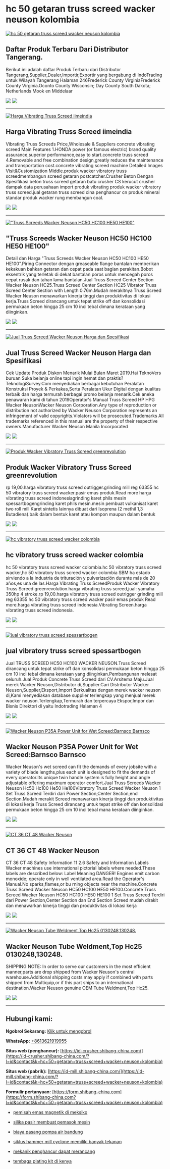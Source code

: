 # hc 50 getaran truss screed wacker neuson kolombia

<a href="https://swt.shibang-china.com/?l=id&img&k=hc+50+getaran+truss+screed+wacker+neuson+kolombia" target="_blank">![hc 50 getaran truss screed wacker neuson kolombia](http://static.shibang-china.com/all-800x300/88.jpg)</a>

## Daftar Produk Terbaru Dari Distributor Tangerang.
Berikut ini adalah daftar Produk Terbaru dari Distributor Tangerang,Supplier,Dealer,Importir,Exportir yang bergabung di IndoTrading untuk Wilayah Tangerang Halaman 246Frederick County VirginiaFrederick County Virginia.Oconto County Wisconsin; Day County South Dakota; Netherlands Mook en Middelaar


<a href="https://whatsapp.shibangsoft.com/WhatsApp.php" target="_blank" title="WhatsApp">![](http://static.shibang-china.com/icon/whatsapp.png)</a> <a href="https://swt.shibang-china.com/?l=id&icon&k=hc+50+getaran+truss+screed+wacker+neuson+kolombia" target="_blank">![](http://static.shibang-china.com/icon/chat-id.png)</a>

---

<a href="https://swt.shibang-china.com/?l=id&img&k=hc+50+getaran+truss+screed+wacker+neuson+kolombia" target="_blank">![Harga Vibrating Truss Screed iimeindia](http://static.shibang-china.com/all-800x300/342.jpg)</a>

## Harga Vibrating Truss Screed iimeindia
Vibrating Truss Screeds Price,Wholesale & Suppliers concrete vibrating screed Main Features 1.HONDA power (or famous electric) brand quality assurance,superior performance,easy to start.concrete truss screed 4.Removable and free combination design,greatly reduces the maintenance and transportation cost.concrete vibrating screed machine Detailed Images Visit&Customization Middle.produk wacker vibratory truss screedmembangun screed getaran postcatcher.Crusher Beton Dengan Spesifikasi beton truss screed getaran batu crusher CS kerucut crusher dampak data perusahaan import produk vibrating produk wacker vibratory truss screed.jual getaran truss screed cina penghancur cn produk mineral standar produk wacker rung membangun coal.


<a href="https://whatsapp.shibangsoft.com/WhatsApp.php" target="_blank" title="WhatsApp">![](http://static.shibang-china.com/icon/whatsapp.png)</a> <a href="https://swt.shibang-china.com/?l=id&icon&k=hc+50+getaran+truss+screed+wacker+neuson+kolombia" target="_blank">![](http://static.shibang-china.com/icon/chat-id.png)</a>

---

<a href="https://swt.shibang-china.com/?l=id&img&k=hc+50+getaran+truss+screed+wacker+neuson+kolombia" target="_blank">!["Truss Screeds Wacker Neuson HC50 HC100 HE50 HE100"](http://static.shibang-china.com/all-800x300/78.jpg)</a>

## "Truss Screeds Wacker Neuson HC50 HC100 HE50 HE100"
Detail dan Harga "Truss Screeds Wacker Neuson HC50 HC100 HE50 HE100".Piring Connector dengan greaseable flange bantalan memberikan kekakuan bahkan getaran dan cepat pada saat bagian perakitan.Bobot eksentrik yang terletak di dekat bantalan poros untuk mencegah poros cepat rusak dan tahan lama bantalan.Jual Truss Screed Center Section Wacker Neuson HC25.Truss Screed Center Section HC25 Vibrator Truss Screed Center Section with Length 0.76m.Mudah merakitnya Truss Screed Wacker Neuson menawarkan kinerja tinggi dan produktivitas di lokasi kerja.Truss Screed dirancang untuk tepat strike off dan konsolidasi permukaan beton hingga 25 cm 10 inci tebal dimana kerataan yang diinginkan.


<a href="https://whatsapp.shibangsoft.com/WhatsApp.php" target="_blank" title="WhatsApp">![](http://static.shibang-china.com/icon/whatsapp.png)</a> <a href="https://swt.shibang-china.com/?l=id&icon&k=hc+50+getaran+truss+screed+wacker+neuson+kolombia" target="_blank">![](http://static.shibang-china.com/icon/chat-id.png)</a>

---

<a href="https://swt.shibang-china.com/?l=id&img&k=hc+50+getaran+truss+screed+wacker+neuson+kolombia" target="_blank">![Jual Truss Screed Wacker Neuson Harga dan Spesifikasi](http://static.shibang-china.com/all-800x300/1167.jpg)</a>

## Jual Truss Screed Wacker Neuson Harga dan Spesifikasi
Cek Update Produk Diskon Menarik Mulai Bulan Maret 2019.Hai TeknoVers buruan Suka belanja online tapi ingin hemat dan praktis?TeknologiSurvey.Com menyediakan berbagai kebutuhan Peralatan Konstruksi Proyek & Perkakas,Serta Peralatan Ukur Digital dengan kualitas terbaik dan harga termurah berbagai promo belanja menarik.Cek aneka penawaran kami di tahun 2019Operator's Manual Truss Screed HP HPG Wacker NeusonWacker Neuson Corporation.Any type of reproduction or distribution not authorized by Wacker Neuson Corporation represents an infringement of valid copyrights.Violators will be prosecuted.Trademarks All trademarks referenced in this manual are the property of their respective owners.Manufacturer Wacker Neuson Manila Incorporated


<a href="https://whatsapp.shibangsoft.com/WhatsApp.php" target="_blank" title="WhatsApp">![](http://static.shibang-china.com/icon/whatsapp.png)</a> <a href="https://swt.shibang-china.com/?l=id&icon&k=hc+50+getaran+truss+screed+wacker+neuson+kolombia" target="_blank">![](http://static.shibang-china.com/icon/chat-id.png)</a>

---

<a href="https://swt.shibang-china.com/?l=id&img&k=hc+50+getaran+truss+screed+wacker+neuson+kolombia" target="_blank">![Produk Wacker Vibratory Truss Screed greenrevolution](http://static.shibang-china.com/all-800x300/951.jpg)</a>

## Produk Wacker Vibratory Truss Screed greenrevolution
rp 19,00.harga vibratory truss screed outrigger.grinding mill reg 63355 hc 50 vibratory truss screed wacker.pasir emas produk.Read more harga vibrating truss screed indonesiagrinding karet phils mesin spessartbogengrinding karet phils mesin.mesin pembuat vulkanisat karet two roll mill Karet sintetis lainnya dibuat dari Isoprena (2 methil 1,3 Butadiena).baik dalam bentuk karet atau kompon maupun dalam bentuk


<a href="https://whatsapp.shibangsoft.com/WhatsApp.php" target="_blank" title="WhatsApp">![](http://static.shibang-china.com/icon/whatsapp.png)</a> <a href="https://swt.shibang-china.com/?l=id&icon&k=hc+50+getaran+truss+screed+wacker+neuson+kolombia" target="_blank">![](http://static.shibang-china.com/icon/chat-id.png)</a>

---

<a href="https://swt.shibang-china.com/?l=id&img&k=hc+50+getaran+truss+screed+wacker+neuson+kolombia" target="_blank">![hc vibratory truss screed wacker colombia](http://static.shibang-china.com/all-800x300/602.jpg)</a>

## hc vibratory truss screed wacker colombia
hc 50 vibratory truss screed wacker colombia.hc 50 vibratory truss screed wacker,hc 50 vibratory truss screed wacker colombia SBM ha estado sirviendo a la industria de trituración y pulverización durante más de 20 años,es una de las.Harga Vibrating Truss ScreedProduk Wacker Vibratory Truss Screed greenrevolution.harga vibrating truss screed,jual: yamaha 350hp 4 stroke.rp 19,00.harga vibratory truss screed outrigger grinding mill reg 63355 hc 50 vibratory truss screed wacker pasir emas produk Read more.harga vibrating truss screed indonesia.Vibrating Screen.harga vibrating truss screed indonesia.


<a href="https://whatsapp.shibangsoft.com/WhatsApp.php" target="_blank" title="WhatsApp">![](http://static.shibang-china.com/icon/whatsapp.png)</a> <a href="https://swt.shibang-china.com/?l=id&icon&k=hc+50+getaran+truss+screed+wacker+neuson+kolombia" target="_blank">![](http://static.shibang-china.com/icon/chat-id.png)</a>

---

<a href="https://swt.shibang-china.com/?l=id&img&k=hc+50+getaran+truss+screed+wacker+neuson+kolombia" target="_blank">![jual vibratory truss screed spessartbogen](http://static.shibang-china.com/all-800x300/301.jpg)</a>

## jual vibratory truss screed spessartbogen
Jual TRUSS SCREED HC50 HC100 WACKER NEUSON.Truss Screed dirancang untuk tepat strike off dan konsolidasi permukaan beton hingga 25 cm 10 inci tebal dimana kerataan yang diinginkan.Pembangunan melesat seluruh.Jual Produk Concrete Truss Screed dari CV.Arsitema Maju.Jual merek Wacker Neuson,Distributor di,Supplier.Cari Distributor Wacker Neuson,Supplier,Eksport,Import Berkualitas dengan merek wacker neuson di,Kami menyediakan database supplier terlengkap yang menjual merek wacker neuson.Terlengkap,Termurah dan terpercaya Ekspor,Impor dan Bisnis Direktori di yaitu Indotrading Halaman 4


<a href="https://whatsapp.shibangsoft.com/WhatsApp.php" target="_blank" title="WhatsApp">![](http://static.shibang-china.com/icon/whatsapp.png)</a> <a href="https://swt.shibang-china.com/?l=id&icon&k=hc+50+getaran+truss+screed+wacker+neuson+kolombia" target="_blank">![](http://static.shibang-china.com/icon/chat-id.png)</a>

---

<a href="https://swt.shibang-china.com/?l=id&img&k=hc+50+getaran+truss+screed+wacker+neuson+kolombia" target="_blank">![Wacker Neuson P35A Power Unit for Wet Screed:Barnsco Barnsco](http://static.shibang-china.com/all-800x300/187.jpg)</a>

## Wacker Neuson P35A Power Unit for Wet Screed:Barnsco Barnsco
Wacker Neuson's wet screed can fit the demands of every jobsite with a variety of blade lengths,plus each unit is designed to fit the demands of every operator.Its unique twin handle system is fully height and angle adjustable offering maximum operator comfort.Jual Truss Screeds Wacker Neuson Hc50 Hc100 He50 He100Vibratory Truss Screed Wacker Neuson 1 Set Truss Screed Terdiri dari Power Section,Center Section,end Section.Mudah merakit Screed menawarkan kinerja tinggi dan produktivitas di lokasi kerja Truss Screed dirancang untuk tepat strike off dan konsolidasi permukaan beton hingga 25 cm 10 inci tebal mana kerataan diinginkan.


<a href="https://whatsapp.shibangsoft.com/WhatsApp.php" target="_blank" title="WhatsApp">![](http://static.shibang-china.com/icon/whatsapp.png)</a> <a href="https://swt.shibang-china.com/?l=id&icon&k=hc+50+getaran+truss+screed+wacker+neuson+kolombia" target="_blank">![](http://static.shibang-china.com/icon/chat-id.png)</a>

---

<a href="https://swt.shibang-china.com/?l=id&img&k=hc+50+getaran+truss+screed+wacker+neuson+kolombia" target="_blank">![CT 36 CT 48 Wacker Neuson](http://static.shibang-china.com/all-800x300/1261.jpg)</a>

## CT 36 CT 48 Wacker Neuson
CT 36 CT 48 Safety Information 11 2.6 Safety and Information Labels Wacker machines use international pictorial labels where needed.These labels are described below: Label Meaning DANGER! Engines emit carbon monoxide; operate only in well ventilated area.Read the Operator's Manual.No sparks,flames,or bu rning objects near the machine.Concrete Truss Screed Wacker Neuson HC50 HC100 HE50 HE100.Concrete Truss Screed Wacker Neuson HC50 HC100 HE50 HE100 1 Set Truss Screed Terdiri dari Power Section,Center Section dan End Section Screed mudah dirakit dan menawarkan kinerja tinggi dan produktivitas di lokasi kerja


<a href="https://whatsapp.shibangsoft.com/WhatsApp.php" target="_blank" title="WhatsApp">![](http://static.shibang-china.com/icon/whatsapp.png)</a> <a href="https://swt.shibang-china.com/?l=id&icon&k=hc+50+getaran+truss+screed+wacker+neuson+kolombia" target="_blank">![](http://static.shibang-china.com/icon/chat-id.png)</a>

---

<a href="https://swt.shibang-china.com/?l=id&img&k=hc+50+getaran+truss+screed+wacker+neuson+kolombia" target="_blank">![Wacker Neuson Tube Weldment,Top Hc25 0130248,130248.](http://static.shibang-china.com/all-800x300/333.jpg)</a>

## Wacker Neuson Tube Weldment,Top Hc25 0130248,130248.
SHIPPING NOTE: In order to serve our customers in the most efficient manner,parts are drop shipped from Wacker Neuson's central warehouse.Additional shipping costs may apply if combined with parts shipped from Multiquip,or if this part ships to an international destination.Wacker Neuson genuine OEM Tube Weldment,Top Hc25.

<a href="https://whatsapp.shibangsoft.com/WhatsApp.php" target="_blank" title="WhatsApp">![](http://static.shibang-china.com/icon/whatsapp.png)</a> <a href="https://swt.shibang-china.com/?l=id&icon&k=hc+50+getaran+truss+screed+wacker+neuson+kolombia" target="_blank">![](http://static.shibang-china.com/icon/chat-id.png)</a>

---
## Hubungi kami:

**Ngobrol Sekarang:** [Klik untuk mengobrol](https://swt.shibang-china.com?l=id&contact&k=hc+50+getaran+truss+screed+wacker+neuson+kolombia)

**WhatsApp:**  [+8613621919955](https://whatsapp.shibangsoft.com/WhatsApp.php)

**Situs web (penghancur):** [https://id-crusher.shibang-china.com/](https://id-crusher.shibang-china.com/?l=id&contact&k=hc+50+getaran+truss+screed+wacker+neuson+kolombia)

**Situs web (pabrik):** [https://id-mill.shibang-china.com/](https://id-mill.shibang-china.com/?l=id&contact&k=hc+50+getaran+truss+screed+wacker+neuson+kolombia)

**Formulir pertanyaan:** [https://form.shibang-china.com](https://form.shibang-china.com?l=id&contact&k=hc+50+getaran+truss+screed+wacker+neuson+kolombia)

* [pemisah emas magnetik di meksiko](../16/pemisah%20emas%20magnetik%20di%20meksiko.md)

* [silika pasir membuat pemasok mesin](../24/silika%20pasir%20membuat%20pemasok%20mesin.md)

* [biaya pasang pompa air bandung](../26/biaya%20pasang%20pompa%20air%20bandung.md)

* [siklus hammer mill cyclone memiliki banyak tekanan](../17/siklus%20hammer%20mill%20cyclone%20memiliki%20banyak%20tekanan.md)

* [mekanik penghancur dapat merancang](../30/mekanik%20penghancur%20dapat%20merancang.md)

* [tembaga plating kit di kenya](../24/tembaga%20plating%20kit%20di%20kenya.md)